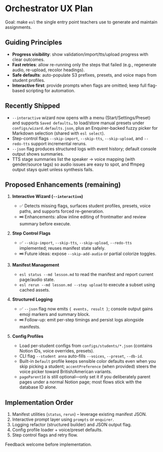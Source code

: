 # Orchestrator UX Plan

Goal: make `esl` the single entry point teachers use to generate and maintain assignments.

## Guiding Principles

- **Progress visibility**: show validation/import/tts/upload progress with clear outcomes.
- **Fast retries**: allow re-running only the steps that failed (e.g., regenerate audio, re-upload, recolor headings).
- **Safe defaults**: auto-populate S3 prefixes, presets, and voice maps from student profiles.
- **Interactive first**: provide prompts when flags are omitted; keep full flag-based scripting for automation.

## Recently Shipped

- `--interactive` wizard now opens with a menu (Start/Settings/Preset) and supports `Saved defaults…` to load/store manual presets under `configs/wizard.defaults.json`, plus an Enquirer-backed fuzzy picker for Markdown selection (shared with `esl select`).
- Step-control flags `--skip-import`, `--skip-tts`, `--skip-upload`, and `--redo-tts` support incremental reruns.
- `--json` flag produces structured logs with event history; default console output shows summaries.
- TTS stage summaries list the speaker → voice mapping (with gender/source tags) so audio issues are easy to spot, and ffmpeg output stays quiet unless synthesis fails.

## Proposed Enhancements (remaining)

1. **Interactive Wizard (`--interactive`)**
   - ✅ Detects missing flags, surfaces student profiles, presets, voice paths, and supports forced re-generation.
   - ⏭️ Enhancements: allow inline editing of frontmatter and review summary before execute.

2. **Step Control Flags**
   - ✅ `--skip-import`, `--skip-tts`, `--skip-upload`, `--redo-tts` implemented; reuses manifest state safely.
   - ⏭️ Future ideas: expose `--skip-add-audio` or partial colorize toggles.

3. **Manifest Management**
   - `esl status --md lesson.md` to read the manifest and report current page/audio state.
   - `esl rerun --md lesson.md --step upload` to execute a subset using cached assets.

4. **Structured Logging**
   - ✅ `--json` flag now emits `{ events, result }`; console output gains emoji markers and summary block.
   - ⏭️ Follow-up: emit per-step timings and persist logs alongside manifests.

5. **Config Profiles**
   - Load per-student configs from `configs/students/*.json` (contains Notion IDs, voice overrides, presets).
   - CLI flag `--student anna` auto-fills `--voices`, `--preset`, `--db-id`.
   - Built-in `Default` profile keeps sensible color defaults even when you skip picking a student; `accentPreference` (when provided) steers the voice picker toward British/American variants.
   - `pageParentId` is still optional—only set it if you deliberately parent pages under a normal Notion page; most flows stick with the database ID alone.

## Implementation Order

1. Manifest utilities (`status`, `rerun`) – leverage existing manifest JSON.
2. Interactive prompt layer using `prompts` or `enquirer`.
3. Logging refactor (structured builder) and JSON output flag.
4. Config profile loader + voice/preset defaults.
5. Step control flags and retry flow.

Feedback welcome before implementation.
